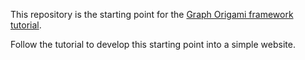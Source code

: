 This repository is the starting point for the [Graph Origami framework tutorial](https://explorablegraph.org/framework).

Follow the tutorial to develop this starting point into a simple website.
